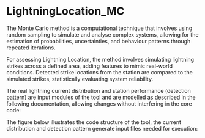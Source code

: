 # LightningLocation_MC
The Monte Carlo method is a computational technique that involves using random sampling to simulate and analyse complex systems, allowing for the estimation of probabilities, uncertainties, and behaviour patterns through repeated iterations.

For assessing Lightning Location, the method involves simulating lightning strikes across a defined area, adding features to mimic real-world conditions. Detected strike locations from the station are compared to the simulated strikes, statistically evaluating system reliability.

The real lightning current distribution and station performance (detection pattern) are input modules of the tool and are modelled as described in the following documentation, allowing changes without interfering in the core code:


The figure below illustrates the code structure of the tool, the current distribution and detection pattern generate input files needed for execution:
